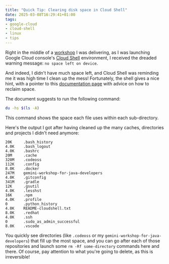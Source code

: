 ```yaml
---
title: "Quick Tip: Clearing disk space in Cloud Shell"
date: 2025-03-08T16:29:41+01:00
tags:
- google-cloud
- cloud-shell
- linux
- tips
---
```


Right in the middle of a [workshop](https://glaforge.dev/posts/2024/03/27/gemini-codelab-for-java-developers/) I was delivering, as I was launching Google Cloud console's [Cloud Shell](https://cloud.google.com/shell/docs) environment, I received the dreaded warning message: `no space left on device`.

And indeed, I didn't have much space left, and Cloud Shell was reminding me it was high time I clean up the mess! Fortunately, the shell gives a nice hint, with a pointer to this [documentation page](https://cloud.google.com/shell/docs/quotas-limits#clearing_disk_space) with advice on how to reclaim space.

The document suggests to run the following command:
```bash
du -hs $(ls -A)
```

This command shows the space each file uses within each sub-directory.

Here's the output I got after having cleaned up the many caches, directories and projects I didn't need anymore:

```
20K     .bash_history
4.0K    .bash_logout
4.0K    .bashrc
20M     .cache
320M    .codeoss
112K    .config
8.0K    .docker
247M    gemini-workshop-for-java-developers
4.0K    .gitconfig
341M    .gradle
12K     .gsutil
4.0K    .lesshst
16K     .npm
4.0K    .profile
0       .python_history
4.0K    README-cloudshell.txt
8.0K    .redhat
4.0K    .ssh
0       .sudo_as_admin_successful
8.0K    .vscode
```

You quickly see directories (like `.codeoss` or my `gemini-workshop-for-java-developers`) that fill up the most space, and you can go after each of those repositories and launch some `rm -Rf some-directory` commands here and there. Of course, pay attention to what you're going to delete, as this is irreversible!




